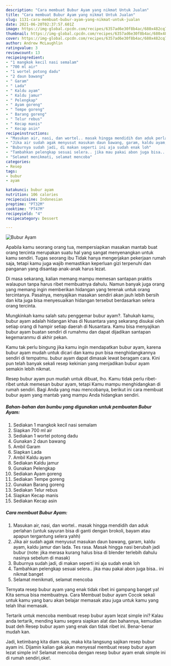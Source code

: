 ```yaml
---
description: "Cara membuat Bubur Ayam yang nikmat Untuk Jualan"
title: "Cara membuat Bubur Ayam yang nikmat Untuk Jualan"
slug: 1131-cara-membuat-bubur-ayam-yang-nikmat-untuk-jualan
date: 2021-06-20T02:37:57.601Z
image: https://img-global.cpcdn.com/recipes/6357ad6e30f8b4ac/680x482cq70/bubur-ayam-foto-resep-utama.jpg
thumbnail: https://img-global.cpcdn.com/recipes/6357ad6e30f8b4ac/680x482cq70/bubur-ayam-foto-resep-utama.jpg
cover: https://img-global.cpcdn.com/recipes/6357ad6e30f8b4ac/680x482cq70/bubur-ayam-foto-resep-utama.jpg
author: Andrew McLaughlin
ratingvalue: 3
reviewcount: 13
recipeingredient:
- "1 mangkok kecil nasi semalam"
- "700 ml air"
- "1 wortel potong dadu"
- "2 daun bawang"
- " Garam"
- " Lada"
- " Kaldu ayam"
- " Kaldu jamur"
- " Pelengkap"
- " Ayam goreng"
- " Tempe goreng"
- " Barang goreng"
- " Telur rebus"
- " Kecap manis"
- " Kecap asin"
recipeinstructions:
- "Masukan air, nasi, dan wortel.. masak hingga mendidih dan aduk perlahan (untuk sayuran bisa di ganti dengan brokoli, bayam atau apapun tergantung selera yahh)"
- "Jika air sudah agak menyusut masukan daun bawang, garam, kaldu ayam, kaldu jamur dan lada. Tes rasa. Masak hingga nasi berubah jadi bubur (note: jika merasa kurang halus bisa di blender terlebih dahulu nasinya sebelum di masak)"
- "Buburnya sudah jadi, di makan seperti ini aja sudah enak loh"
- "Tambahkan pelengkap sesuai selera.. jika mau pakai abon juga bisa.. ini nikmat banget"
- "Selamat menikmati, selamat mencoba"
categories:
- Resep
tags:
- bubur
- ayam

katakunci: bubur ayam 
nutrition: 106 calories
recipecuisine: Indonesian
preptime: "PT32M"
cooktime: "PT47M"
recipeyield: "4"
recipecategory: Dessert

---
```



![Bubur Ayam](https://img-global.cpcdn.com/recipes/6357ad6e30f8b4ac/680x482cq70/bubur-ayam-foto-resep-utama.jpg)

Apabila kamu seorang orang tua, mempersiapkan masakan mantab buat orang tercinta merupakan suatu hal yang sangat menyenangkan untuk kamu sendiri. Tugas seorang ibu Tidak hanya mengerjakan pekerjaan rumah saja, tetapi kamu juga wajib memastikan keperluan gizi terpenuhi dan panganan yang disantap anak-anak harus lezat.

Di masa  sekarang, kalian memang mampu memesan santapan praktis walaupun tanpa harus ribet membuatnya dahulu. Namun banyak juga orang yang memang ingin memberikan hidangan yang terenak untuk orang tercintanya. Pasalnya, menyajikan masakan sendiri akan jauh lebih bersih dan kita juga bisa menyesuaikan hidangan tersebut berdasarkan selera orang tercinta. 



Mungkinkah kamu salah satu penggemar bubur ayam?. Tahukah kamu, bubur ayam adalah hidangan khas di Nusantara yang sekarang disukai oleh setiap orang di hampir setiap daerah di Nusantara. Kamu bisa menyajikan bubur ayam buatan sendiri di rumahmu dan dapat dijadikan santapan kegemaranmu di akhir pekan.

Kamu tak perlu bingung jika kamu ingin mendapatkan bubur ayam, karena bubur ayam mudah untuk dicari dan kamu pun bisa menghidangkannya sendiri di tempatmu. bubur ayam dapat dimasak lewat beragam cara. Kini pun telah banyak sekali resep kekinian yang menjadikan bubur ayam semakin lebih nikmat.

Resep bubur ayam pun mudah untuk dibuat, lho. Kamu tidak perlu ribet-ribet untuk memesan bubur ayam, tetapi Kamu mampu menghidangkan di rumah sendiri. Bagi Anda yang mau mencobanya, berikut ini cara membuat bubur ayam yang mantab yang mampu Anda hidangkan sendiri.

<!--inarticleads1-->

##### Bahan-bahan dan bumbu yang digunakan untuk pembuatan Bubur Ayam:

1. Sediakan 1 mangkok kecil nasi semalam
1. Siapkan 700 ml air
1. Sediakan 1 wortel potong dadu
1. Gunakan 2 daun bawang
1. Ambil  Garam
1. Siapkan  Lada
1. Ambil  Kaldu ayam
1. Sediakan  Kaldu jamur
1. Gunakan  Pelengkap
1. Sediakan  Ayam goreng
1. Sediakan  Tempe goreng
1. Gunakan  Barang goreng
1. Sediakan  Telur rebus
1. Siapkan  Kecap manis
1. Sediakan  Kecap asin




<!--inarticleads2-->

##### Cara membuat Bubur Ayam:

1. Masukan air, nasi, dan wortel.. masak hingga mendidih dan aduk perlahan (untuk sayuran bisa di ganti dengan brokoli, bayam atau apapun tergantung selera yahh)
1. Jika air sudah agak menyusut masukan daun bawang, garam, kaldu ayam, kaldu jamur dan lada. Tes rasa. Masak hingga nasi berubah jadi bubur (note: jika merasa kurang halus bisa di blender terlebih dahulu nasinya sebelum di masak)
1. Buburnya sudah jadi, di makan seperti ini aja sudah enak loh
1. Tambahkan pelengkap sesuai selera.. jika mau pakai abon juga bisa.. ini nikmat banget
1. Selamat menikmati, selamat mencoba




Ternyata resep bubur ayam yang enak tidak ribet ini gampang banget ya! Kita semua bisa membuatnya. Cara Membuat bubur ayam Cocok sekali untuk kamu yang baru akan belajar memasak atau juga untuk kamu yang telah lihai memasak.

Tertarik untuk mencoba membuat resep bubur ayam lezat simple ini? Kalau anda tertarik, mending kamu segera siapkan alat dan bahannya, kemudian buat deh Resep bubur ayam yang enak dan tidak ribet ini. Benar-benar mudah kan. 

Jadi, ketimbang kita diam saja, maka kita langsung sajikan resep bubur ayam ini. Dijamin kalian gak akan menyesal membuat resep bubur ayam lezat simple ini! Selamat mencoba dengan resep bubur ayam enak simple ini di rumah sendiri,oke!.

